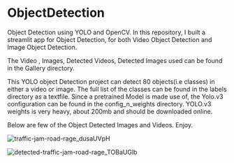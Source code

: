 # ObjectDetection
Object Detection using YOLO and OpenCV.
In this repository, I built a streamlit app for Object Detection, for both Video Object Detection and Image Object Detection.

The Video , Images, Detected Videos, Detected Images used  can be found in the Gallery directory.

This YOLO object Detection project can detect 80 objects(i.e classes) in either a video or image. 
The full list of the classes can be found in the labels directory as a textfile.
Since a pretrained Model is made use of, the Yolo.v3 configuration can be found in the config_n_weights directory.
YOLO.v3 weights is very heavy, about 200mb and should be downloaded online.

Below are few of the Object Detected Images and Videos.
Enjoy.


![traffic-jam-road-rage_dusaUVpH](https://user-images.githubusercontent.com/68103229/151232098-f10cf1fe-65b9-4edd-a9b4-124a1c06cec6.gif)


![detected-traffic-jam-road-rage_TOBaUGlb](https://user-images.githubusercontent.com/68103229/151233328-a0c5d5db-35cc-413c-8d1f-d0949ef1653f.gif)
